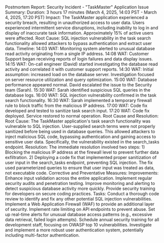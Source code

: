 Postmortem Report: Security Incident - "TaskMaster" Application
Issue Summary:
Duration: 3 hours 17 minutes (March 4, 2025, 14:03 PST - March 4, 2025, 17:20 PST)
Impact: The TaskMaster application experienced a security breach, resulting in unauthorized access to user data. Users experienced intermittent service disruptions, including inability to log in and display of inaccurate task information. Approximately 15% of active users were affected.
Root Cause: SQL injection vulnerability in the task search functionality allowed attackers to bypass authentication and extract user data.
Timeline:
14:03 WAT: Monitoring system alerted to unusual database read activity originating from a single IP address.
14:08 WAT: Customer Support began receiving reports of login failures and data display issues.
14:15 WAT: On-call engineer (David) started investigating the database read activity and correlated it with customer support reports.
14:30 WAT: Initial assumption: increased load on the database server. Investigation focused on server resource utilization and query optimization.
15:00 WAT: Database performance appeared normal. David escalated the issue to the Security team (Sarah).
15:30 WAT: Sarah identified suspicious SQL queries in the database logs.
16:00 WAT: SQL injection vulnerability confirmed in the task search functionality.
16:30 WAT: Sarah implemented a temporary firewall rule to block traffic from the malicious IP address.
17:00 WAT: Code fix developed and tested to sanitize task search input.
17:20 WAT: Code fix deployed. Service restored to normal operation.
Root Cause and Resolution:
Root Cause: The TaskMaster application's task search functionality was vulnerable to SQL injection. User-supplied search terms were not properly sanitized before being used in database queries. This allowed attackers to inject malicious SQL code, bypassing authentication and gaining access to sensitive user data. Specifically, the vulnerability existed in the search_tasks endpoint.
Resolution: The immediate resolution involved two steps: 1) Blocking the malicious IP address at the firewall level to prevent further data exfiltration. 2) Deploying a code fix that implemented proper sanitization of user input in the search_tasks endpoint, preventing SQL injection. The fix used parameterized queries to ensure that user input was treated as data, not executable code.
Corrective and Preventative Measures:
Improvements:
Enhance input validation across the entire application.
Implement regular security audits and penetration testing.
Improve monitoring and alerting to detect suspicious database activity more quickly.
Provide security training for developers on secure coding practices.
Tasks:
 Conduct a thorough code review to identify and fix any other potential SQL injection vulnerabilities.
 Implement a Web Application Firewall (WAF) to provide an additional layer of security.
 Implement rate limiting on API endpoints to prevent abuse.
 Set up real-time alerts for unusual database access patterns (e.g., excessive data retrieval, failed login attempts).
 Schedule annual security training for all development staff, focusing on OWASP top 10 vulnerabilities.
 Investigate and implement a more robust user authentication system, potentially including multi-factor authentication.



